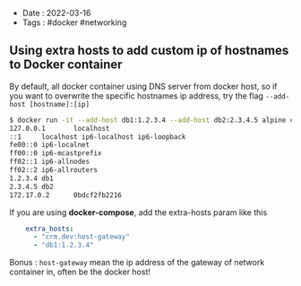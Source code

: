 - Date : 2022-03-16
- Tags : #docker #networking

## Using extra hosts to add custom ip of hostnames to Docker container

By default, all docker container using DNS server from docker host, so if you want to overwrite the specific hostnames ip address, try the flag `--add-host [hostname]:[ip]`

```bash
$ docker run -it --add-host db1:1.2.3.4 --add-host db2:2.3.4.5 alpine cat /etc/hosts
127.0.0.1       localhost
::1     localhost ip6-localhost ip6-loopback
fe00::0 ip6-localnet
ff00::0 ip6-mcastprefix
ff02::1 ip6-allnodes
ff02::2 ip6-allrouters
1.2.3.4 db1
2.3.4.5 db2
172.17.0.2      0bdcf2fb2216
```

If you are using **docker-compose**, add the extra-hosts param like this

```yml
    extra_hosts:
      - "crm.dev:host-gateway"
      - "db1:1.2.3.4"
```

Bonus : `host-gateway` mean the ip address of the gateway of network container in, often be the docker host!

